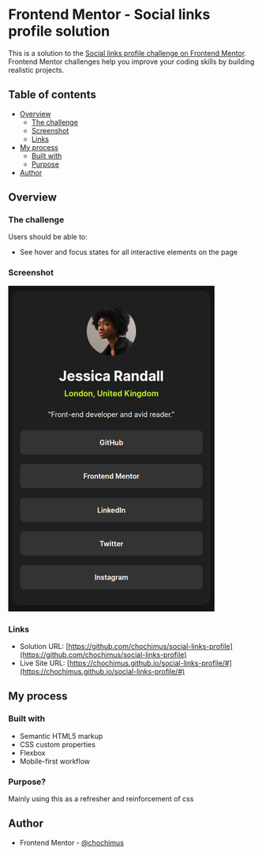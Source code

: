 # Frontend Mentor - Social links profile solution

This is a solution to the [Social links profile challenge on Frontend Mentor](https://www.frontendmentor.io/challenges/social-links-profile-UG32l9m6dQ). Frontend Mentor challenges help you improve your coding skills by building realistic projects.

## Table of contents

- [Overview](#overview)
  - [The challenge](#the-challenge)
  - [Screenshot](#screenshot)
  - [Links](#links)
- [My process](#my-process)
  - [Built with](#built-with)
  - [Purpose](#purpose)
- [Author](#author)

## Overview

### The challenge

Users should be able to:

- See hover and focus states for all interactive elements on the page

### Screenshot

![](./Screenshot_2024-12-06_20-07-08.png)

### Links

- Solution URL: [https://github.com/chochimus/social-links-profile](https://github.com/chochimus/social-links-profile)
- Live Site URL: [https://chochimus.github.io/social-links-profile/#](https://chochimus.github.io/social-links-profile/#)

## My process

### Built with

- Semantic HTML5 markup
- CSS custom properties
- Flexbox
- Mobile-first workflow

### Purpose?

Mainly using this as a refresher and reinforcement of css

## Author

- Frontend Mentor - [@chochimus](https://www.frontendmentor.io/profile/chochimus)

